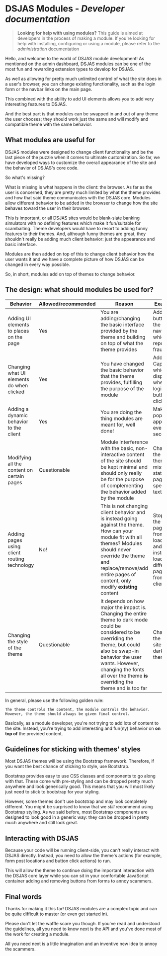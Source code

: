 # DSJAS Modules - *Developer documentation*

> **Looking for help with using modules?** This guide is aimed at developers in the process of making a module. If you're looking for help with installing, configuring or using a module, please refer to the *administration* documentation

Hello, and welcome to the world of DSJAS module development! As mentioned on the admin dashboard, DSJAS modules can be one of the most fun and rewarding extension types to develop for DSJAS.

As well as allowing for pretty much unlimited control of what the site does in a user's browser, you can change existing functionality, such as the login form or the navbar links on the main page.

This combined with the ability to add UI elements allows you to add very interesting features to DSJAS.

And the best part is that modules can be swapped in and out of any theme the user chooses; they should work just the same and will modify and compatible theme with the same behavior.

## What modules are useful for

DSJAS modules were designed to change client functionality and be the last piece of the puzzle when it comes to ultimate customization. So far, we have developed ways to customize the overall appearance of the site and the behavior of DSJAS's core code.

So what's missing?

What is missing is what happens in the client: the browser. As far as the user is concerned, they are pretty much limited by what the theme provides and how that said theme communicates with the DSJAS core. Modules allow different behavior to be added in the browser to change how the site behaves toward the user in their browser.

This is important, or all DSJAS sites would be blank-slate banking simulators with no defining features which make it fun/suitable for scambaiting. Theme developers would have to resort to adding funny features to their themes. And, although funny themes are great, they shouldn't really be adding much client behavior: just the appearance and basic interface.

Modules are then added on top of this to change client behavior how the user wants it and we have a complete picture of how DSJAS can be changed in every way possible.

So, in short, modules add on top of themes to change behavior.

## The design: what should modules be used for?

| Behavior | Allowed/recommended | Reason | Example |
| -------- | ------------------- | ------ | ------- |
| Adding UI elements to places on the page | Yes | You are adding/changing the basic interface provided by the theme and building on top of what the theme provides | Adding a button to the navbar which reports fraud |
| Changing what UI elements do when clicked | Yes | You have changed the basic behavior that the theme provides, fulfilling the purpose of the module | Adding a Captcha which displays when a login button is clicked |
| Adding a dynamic behavior to the client | Yes | You are doing the thing modules are meant for, well done! | Making popups appear every few seconds |
| Modifying all the content on certain pages | Questionable | Module interference with the basic, non-interactive content of the site should be kept minimal and should only really be for the purpose of complementing the behavior added by the module | Changing the theme's mission statement page to specific text |
| Adding pages using client routing technology | No! | This is not changing client behavior and is instead going against the theme. How can your module fit with all themes? Modules should never override the theme and replace/remove/add entire pages of content, only modify **existing** content | Stopping the about page from loading and instead loading a different page from the client |
| Changing the style of the theme | Questionable | It depends on how major the impact is. Changing the entire theme to dark mode could be considered to be overriding the theme, but could also be swap-in behavior the user wants. However, changing the fonts all over the theme **is** overriding the theme and is too far | Changing the entire site to dark theme |

In general, please use the following golden rule:

    The theme controls the content, the module controls the behavior. However, the theme should always be given final control.

Basically, as a module developer, you're not trying to add lots of content to the site. Instead, you're trying to add interesting and fun(ny) behavior on **on top of** the provided content.

## Guidelines for sticking with themes' styles

Most DSJAS themes will be using the Bootstrap framework. Therefore, if you want the best chance of sticking to style, use Bootstrap.

Bootstrap provides easy to use CSS classes and components to go along with that. These come with pre-styling and can be dropped pretty much anywhere and look generically good. This means that you will most likely just need to stick to bootstrap for your styling.

However, some themes don't use bootstrap and may look completely different. You might be surprised to know that we *still* recommend using Bootstrap styling. As we said before, most Bootstrap components are designed to look good in a generic way: they can be dropped in pretty much anywhere and still look great.

## Interacting with DSJAS

Because your code will be running client-side, you can't really interact with DSJAS directly. Instead, you need to allow the theme's actions (for example, form post locations and button click actions) to run.

This will allow the theme to continue doing the important interaction with the DSJAS core layer while you can sit in your comfortable JavaScript container adding and removing buttons from forms to annoy scammers.

## Final words

Thanks for making it this far! DSJAS modules are a complex topic and can be quite difficult to master (or even get started in).

Please don't let the waffle scare you though. If you've read and understood the guidelines, all you need to know next is the API and you've done most of the work for creating a module.

All you need next is a little imagination and an inventive new idea to annoy the scammers.
